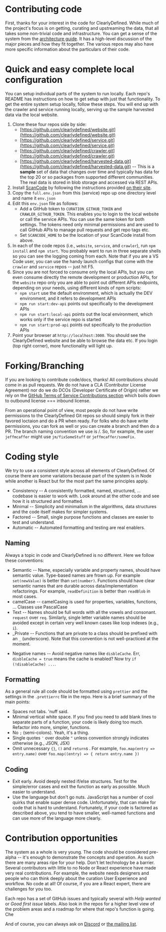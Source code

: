 # Contributing code

First, thanks for your interest in the code for ClearlyDefined. While much of the project's focus is on getting,
curating and upstreaming the data, that all takes some non-trivial code and infrastructure. You can
get a sense of the system from the [architecture guide](code/architecture). It has a high-level discussion
of the major pieces and how they fit together. The various repos may also have more specific information
about the particulars of their code.

# Quick and easy complete local configuration

You can setup individual parts of the system to run locally. Each repo's README has instructions on how to
get setup with just that functionality. To get the entire system setup locally, follow these steps. You will
end up with the crawler and service running locally, serving up the sample harvested data via the local website.

1.  Clone these four repos side by side:
    - [https://github.com/clearlydefined/website.git](https://github.com/clearlydefined/website.git)
    - [https://github.com/clearlydefined/service.git](https://github.com/clearlydefined/service.git)
    - [https://github.com/clearlydefined/crawler.git](https://github.com/clearlydefined/crawler.git)
    - [https://github.com/clearlydefined/harvested-data.git](https://github.com/clearlydefined/harvested-data.git)
      -- This is a **sample** set of data that changes over time and typically has data for the top 20 or so packages
      from supported different communities. The real data is stored in blob storage and accessed via REST APIs.
1.  Install [ScanCode](https://github.com/nexB/scancode-toolkit) by following the instructions provided [on their
    site](https://github.com/nexB/scancode-toolkit#quick-start).
1.  Copy the `full.env.json` from this (service) repo up one directory level and name it `env.json`
1.  Edit this `env.json` file as follows:
    - Add a GitHub token to `CURATION_GITHUB_TOKEN` and `CRAWLER_GITHUB_TOKEN`. This enables you to login to the
      local website or call the service APIs. You can use the same token for both settings. The tokens need only
      minimal permissions and are used to call GitHub APIs to manage pull requests and get repo tags etc.
    - Set `SCANCODE_HOME` to be the location of your ScanCode install from above.
1.  In each of the code repos (i.e., `website`, `service`, and `crawler`), run `npm install` and `npm start`.
    You probably want to run in three separate shells so you can see the logging coming from each. Note that if
    you are a VS Code user, you can use the handy launch configs that come with the `crawler` and `service`
    repos -- just hit F5.
1.  Since you are not forced to consume only the local APIs, but you can even consume directly the remote development or production APIs, for the `website` repo only you are able to point out different APIs endpoints, depending on your needs, using different kinds of npm scripts:
    - `npm start` use the default environment, which is actually the DEV environment, and it refers to development APIs
    - `npm run start:dev-api` points out specifically to the development APIs
    - `npm run start:local-api` points out the local environment, which works only if the service repo is started
    - `npm run start:prod-api` points out specifically to the production APIs
1.  Point your browser at `http://localhost:3000`. You should see the ClearlyDefined website and be able to
    browse the data etc. If you login (top right corner), more functionality will light up.

# Forking/Branching

If you are looking to contribute code/docs, thanks! All contributions should come in as pull requests. We do not have a CLA (Contributor License Agreement) nor do we do DCOs (Developer Certificate of Origin) rather we rely on the [GitHub Terms of Service Contributions section](https://help.github.com/articles/github-terms-of-service/#6-contributions-under-repository-license) which boils down to outbound license === inbound license.

From an operational point of view, most people do not have write permissions to the ClearlyDefined Git repos so should simply fork in their favored loctaion and do a PR when ready. For folks who do have write permissions, you can fork as well or you can create a branch and then do a PR. The branch naming convention we use is <some user distinguisher>/<branch name>. So, for example, the user `jeffmcaffer` might use `jm/fixSomeStuff` or `jeffmcaffer/someFix`.

# Coding style

We try to use a consistent style across all elements of ClearlyDefined. Of course there are some variations
because part of the system is in Node while another is React but for the most part the same principles apply.

- Consistency -- A consistently formatted, named, structured, ... codebase is easier to work with. Look around at the other code and see how it is structured and formatted.
- Minimal -- Simplicity and minimalism in the algorithms, data structures and the code itself makes for simpler systems.
- Factored -- Small, single purpose functions and classes are easier to test and understand.
- Automatic -- Automated formatting and testing are real enablers.

## Naming

Always a topic in code and ClearlyDefined is no different. Here we follow these conventions:

- Semantic -- Name, especially variable and property names, should have semantic value. Type-based names are frown up. For example `set(newValue)` is better than `set(number)`. Functions should have clear semantic names that are
  durable across data/implementation refactorings. For example, `readDefinition` is better than `readBlob` in most
  cases.
- camelCase -- camelCasing is used for properties, variables, functions, ... Classes use PascalCase
- Text -- Names should be full words with all the vowels and consonant. `request` over `req`. Similarly, single letter variable names should be avoided except in certain very well known cases like loop indexes (e.g., `i`).
- _Private -- Functions that are private to a class should be prefixed with an `_` (underscore). Note that this convention is not well-practiced at the moment.

* Negative names -- Avoid negative names like `disbleCache`. Err, `disbleCache = true` means the cache is enabled?
  Now try `if (!disableCache) ...`.

## Formatting

As a general rule all code should be formatted using `prettier` and the settings in the `.prettierrc` file in
the repo. Here is a brief summary of the main points:

- Spaces not tabs. 'nuff said.
- Minimal vertical white space. If you find you need to add blank lines to separate parts of a function,
  your code is likely doing too much. Refactor into more, simpler, functions.
- No `;` (semi-colons). Yeah, it's a thing.
- Single quotes `'` over double `"` unless convention strongly indicates otherwise (e.g., JSON, JSX)
- Omit unnecessary `{}`, `()` and `return`s . For example, `foo.map(entry => entry.name)` over `foo.map((entry) => { return entry.name })`

## Coding

- Exit early. Avoid deeply nested if/else structures. Test for the simple/error cases and exit the function
  as early as possible. Much easier to understand.
- Use the language but don't go nuts. JavaScript has a number of cool quirks that enable super dense code.
  Unfortunately, that can make for code that is hard to understand. Fortunately, if your code is factored as described
  above, you tend to have smaller, well-named functions and can use more of the language more clearly.

# Contribution opportunities

The system as a whole is very young. The code should be considered pre-alpha -- it's enough to demonstrate the
concepts and operation. As such there are many areas ripe for your help. Don't let technology be a barrier.
Several contributors with little to no Node or React experience have made very real contributions. For example,
the website needs designers and people who can think deeply about the curation User Experience and workflow. No
code at all! Of course, if you are a React expert, there are challenges for you too.

Each repo has a set of GitHub issues and typically several with _Help wanted_ or _Good first issue_ labels.
Also look in the repos for a higher level view of the problem areas and a roadmap for where that repo's
function is going. Che

And of course, you can always ask on [Discord](https://discord.gg/wEzHJku) or [the mailing list](mailto:clearlydefined@googlegroups.com).
